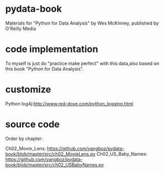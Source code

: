 pydata-book
===========

Materials for "Python for Data Analysis" by Wes McKinney, published by O'Reilly Media

code implementation
===========

To myself is just do "practice make perfect" with this data,also based on this book "Python for Data Analysis".

customize
===========

Python log4j:http://www.red-dove.com/python_logging.html

source code
===========

Order by chapter:

Ch02_Movie_Lens: https://github.com/yangboz/pydata-book/blob/master/src/ch02_MovieLens.py
Ch02_US_Baby_Names: https://github.com/yangboz/pydata-book/blob/master/src/ch02_USBabyNames.py
